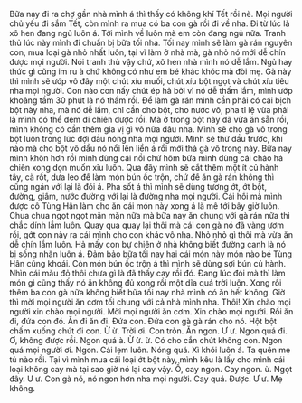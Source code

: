 Bữa nay đi ra chợ gần nhà mình á thì thấy có không khí Tết rồi nè. Mọi người chủ yếu đi sắm Tết, còn mình ra mua có ba con gà rồi đi về nha. Đi từ lúc là xô hen đang ngủ luôn á. Tới mình về luôn mà em còn đang ngủ nữa. Tranh thủ lúc này mình đi chuẩn bị bữa tối nha. Tối nay mình sẽ làm gà rán nguyên con, mua loại gà nhỏ nhất luôn, tại vì làm ở nhà mà, gà nhỏ nó mới dễ chín được mọi người. Nói tranh thủ vậy chứ, xô hen nhà mình nó dễ lắm. Ngủ hay thức gì cũng im ru à chứ không có như em bé khác khóc mà đòi mẹ. Gà này thì mình sẽ ướp vô đây một chút xíu muối, chút xíu bột ngọt và chút xíu tiêu nha mọi người. Con nào con nấy chút ép hả bởi vì nó dễ thấm lắm, mình ướp khoảng tầm 30 phút là nó thấm rồi. Để làm gà rán mình cần phải có cái bịch bột này nha, mà nó dễ lắm, chỉ cần cho bột, cho nước vô, pha tỉ lệ vừa phải là mình có thể đem đi chiên được rồi. Mà ở trong bột này đã vừa ăn sẵn rồi, mình không có cần thêm gia vị gì vô nữa đâu nha. Mình sẽ cho gà vô trong bột luôn trong lúc đợi dầu nóng nha mọi người. Mình sẽ thử dầu trước, khi nào mà cho bột vô dầu nó nổi lên liền á rồi mới thả gà vô trong này. Bữa nay mình khôn hơn rồi mình dùng cái nồi chứ hôm bữa mình dùng cái chảo hả chiên xong dọn muốn xỉu luôn. Qua đây mình sẽ cắt thêm một ít củ hành tây, cà rốt, dưa leo để làm món bún ốc trộn, chứ để ăn gà rán không thì cũng ngán với lại là đói á. Pha sốt á thì mình sẽ dùng tương ớt, ớt bột, đường, giấm, nước đường với lại là đường nha mọi người. Cái hồi mà mình được cô Tùng Hân làm cho ăn cái món này xong á là mê tới bây giờ luôn. Chua chua ngọt ngọt mặn mặn nữa mà bữa nay ăn chung với gà rán nữa thì chắc dính lắm luôn. Quay qua quay lại thôi mà cái con gà nó đã vàng ươm rồi, gớt con này ra cái mình cho con khác vô nha. Nhỏ nhỏ gì thôi mà vừa ăn dễ chín lắm luôn. Hả mấy con bự chiên ở nhà không biết đường canh là nó bị sống nhăn luôn á. Đảm bảo bữa tối nay hai cái món này món nào bé Tùng Hân cũng khoái. Còn món bún ốc trộn á thì mình sẽ dùng sợi bún củ hành. Nhìn cái màu đỏ thôi chưa gì là đã thấy cay rồi đó. Đang lúc đói mà thì làm món gì cũng thấy nó ăn không đủ xong rồi một dĩa quá trời luôn. Xong rồi thêm ba con gà nữa không biết bữa tối nay nhà mình có ăn hết không. Giờ thì mời mọi người ăn cơm tối chung với cả nhà mình nha. Thôi! Xin chào mọi người xin chào mọi người. Mời mọi người ăn cơm. Xin chào mọi người. Rồi ăn đi, đứa con đó. Ăn đi ăn đi. Đứa con. Đứa con gà gà rán cho nó. Hột bột chấm xuống chút đi con. Ừ ừ. Trời ơi. Con tròn. Ăn ngon. Ư ư. Ngon quá đi. Ơ, không được rồi. Ngon quá à. Ừ ừ. ừ. Có cho cắn chút không con. Ngon quá mọi người ơi. Ngon. Cái lẹm luôn. Nóng quá. Xì khói luôn á. Ta quên mẹ tủ nào rồi. Tại vì mình mua cái loại ớt bột này, mình kêu là lấy cho mình cái loại không cay mà tại sao giờ nó lại cay vậy. Ồ, cay ngon. Cay ngon. ừ. Ngọt đây. Ư ư. Con gà nó, nó ngon hơn nha mọi người. Cay quá. Được. Ư ư. Mẹ không.
